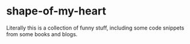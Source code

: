 # shape-of-my-heart

Literally this is a collection of funny stuff, including some code snippets from some books and blogs.
